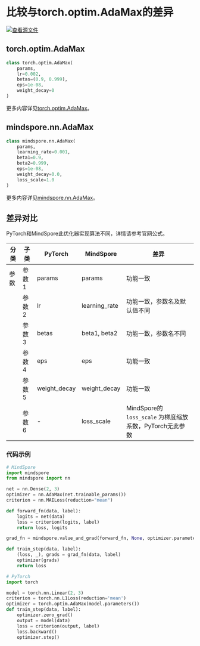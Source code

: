 # 比较与torch.optim.AdaMax的差异

[![查看源文件](https://mindspore-website.obs.cn-north-4.myhuaweicloud.com/website-images/r2.1/resource/_static/logo_source.svg)](https://gitee.com/mindspore/docs/blob/r2.1/docs/mindspore/source_zh_cn/note/api_mapping/pytorch_diff/AdaMax.md)

## torch.optim.AdaMax

```python
class torch.optim.AdaMax(
    params,
    lr=0.002,
    betas=(0.9, 0.999),
    eps=1e-08,
    weight_decay=0
)
```

更多内容详见[torch.optim.AdaMax](https://pytorch.org/docs/1.8.0/optim.html#torch.optim.AdaMax)。

## mindspore.nn.AdaMax

```python
class mindspore.nn.AdaMax(
    params,
    learning_rate=0.001,
    beta1=0.9,
    beta2=0.999,
    eps=1e-08,
    weight_decay=0.0,
    loss_scale=1.0
)
```

更多内容详见[mindspore.nn.AdaMax](https://mindspore.cn/docs/zh-CN/r2.1/api_python/nn/mindspore.nn.AdaMax.html#mindspore.nn.AdaMax)。

## 差异对比

PyTorch和MindSpore此优化器实现算法不同，详情请参考官网公式。

| 分类 | 子类  | PyTorch      | MindSpore     | 差异                                     |
| ---- |-----|--------------|---------------|----------------------------------------|
| 参数 | 参数1 | params       | params        | 功能一致                                   |
|      | 参数2 | lr           | learning_rate | 功能一致，参数名及默认值不同                         |
|      | 参数3 | betas        | beta1, beta2  | 功能一致，参数名不同                             |
|      | 参数4 | eps          | eps           | 功能一致                                   |
|      | 参数5 | weight_decay | weight_decay  | 功能一致                          |
|      | 参数6 | -            | loss_scale    | MindSpore的 `loss_scale` 为梯度缩放系数，PyTorch无此参数 |

### 代码示例

```python
# MindSpore
import mindspore
from mindspore import nn

net = nn.Dense(2, 3)
optimizer = nn.AdaMax(net.trainable_params())
criterion = nn.MAELoss(reduction="mean")

def forward_fn(data, label):
    logits = net(data)
    loss = criterion(logits, label)
    return loss, logits

grad_fn = mindspore.value_and_grad(forward_fn, None, optimizer.parameters, has_aux=True)

def train_step(data, label):
    (loss, _), grads = grad_fn(data, label)
    optimizer(grads)
    return loss

# PyTorch
import torch

model = torch.nn.Linear(2, 3)
criterion = torch.nn.L1Loss(reduction='mean')
optimizer = torch.optim.AdaMax(model.parameters())
def train_step(data, label):
    optimizer.zero_grad()
    output = model(data)
    loss = criterion(output, label)
    loss.backward()
    optimizer.step()
```
